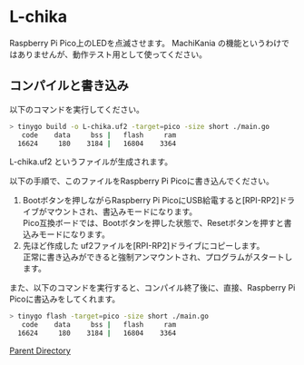 # L-chika

Raspberry Pi Pico上のLEDを点滅させます。
MachiKania の機能というわけではありませんが、動作テスト用として使ってください。

## コンパイルと書き込み

以下のコマンドを実行してください。  

```bash
> tinygo build -o L-chika.uf2 -target=pico -size short ./main.go
   code    data     bss |   flash     ram
  16624     180    3184 |   16804    3364
```

L-chika.uf2 というファイルが生成されます。  

以下の手順で、このファイルをRaspberry Pi Picoに書き込んでください。

1. Bootボタンを押しながらRaspberry Pi PicoにUSB給電すると[RPI-RP2]ドライブがマウントされ、書込みモードになります。  
	Pico互換ボードでは、Bootボタンを押した状態で、Resetボタンを押すと書込みモードになります。
2. 先ほど作成した uf2ファイルを[RPI-RP2]ドライブにコピーします。  
	正常に書き込みができると強制アンマウントされ、プログラムがスタートします。

また、以下のコマンドを実行すると、コンパイル終了後に、直接、Raspberry Pi Picoに書込みをしてくれます。

```bash
> tinygo flash -target=pico -size short ./main.go
   code    data     bss |   flash     ram
  16624     180    3184 |   16804    3364
```

[Parent Directory](../README.md)
